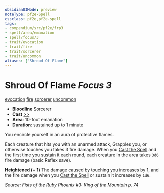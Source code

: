 ```yaml
---
obsidianUIMode: preview
noteType: pf2e-Spell
cssclass: pf2e,pf2e-spell
tags:
- compendium/src/pf2e/frp3
- spell/area/emanation
- spell/focus/3
- trait/evocation
- trait/fire
- trait/sorcerer
- trait/uncommon
aliases: ["Shroud Of Flame"]
---
```

# Shroud Of Flame *Focus 3*   
[evocation](rules/traits/evocation.md "Evocation School Trait")  [fire](rules/traits/fire.md "Fire Energy & Element Trait")  [sorcerer](rules/traits/sorcerer.md "Sorcerer Class Trait")  [uncommon](rules/traits/uncommon.md "Uncommon Rarity Trait")  

- **Bloodline** Sorcerer
- **Cast** [>>](rules/core-rulebook/chapter-9-playing-the-game.md#Actions "Two-Action") 
- **Area**: 10-foot emanation
- **Duration**: sustained up to 1 minute

You encircle yourself in an aura of protective flames.

Each creature that hits you with an unarmed attack, Grapples you, or otherwise touches you takes 3 fire damage. When you [Cast the Spell](rules/actions/cast-a-spell.md) and the first time you sustain it each round, each creature in the area takes `3d6` fire damage (basic Reflex save).

**Heightened (+ 1)** The damage caused by touching you increases by 1, and the fire damage when you [Cast the Spell](rules/actions/cast-a-spell.md) or sustain it increases by `1d6`.

*Source: Fists of the Ruby Phoenix #3: King of the Mountain p. 74*